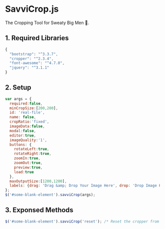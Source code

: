 # SavviCrop.js
The Cropping Tool for Sweaty Big Men 🍒.

## 1. Required Libraries
```javascript
{
  "bootstrap": "^3.3.7",
  "cropper": "^2.3.4",
  "font-awesome": "^4.7.0",
  "jquery": "^3.1.1"
}
```
## 2. Setup
```javascript
var args = {
  required:false,
  minCropSize:[200,200],
  id: 'real-file',
  name: false,
  cropRatio:'fixed',
  imageData:false,
  modal:false,
  editor:true,
  imageQuality:'1',
  buttons: {
    rotateLeft:true,
    rotateRight:true,
    zoomIn:true,
    zoomOut:true,
    preview:true,
    load:true
  },
  maxOutputSize:[1200,1200],
  labels: {drag: 'Drag &amp; Drop Your Image Here', drop: 'Drop Image Here'}
};
$('#some-blank-element').savviCrop(args);
```
## 3. Exponsed Methods
```javascript
$('#some-blank-element').savviCrop('reset'); /* Reset the cropper from afar */
```

